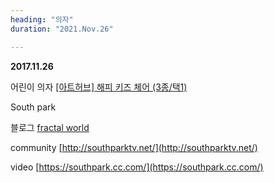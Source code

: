 ```yaml
---
heading: "의자"
duration: "2021.Nov.26"

---
```



**2017.11.26**

어린이 의자 [[아트허브] 해피 키즈 체어 (3종/택1)](http://mall.hanssem.com/goods/goodsDetailMall.do?gdsNo=346655&categoryPagelist=1)



South park

블로그 [fractal world](http://southpark.kro.kr)  

community [http://southparktv.net/](http://southparktv.net/)  

video [https://southpark.cc.com/](https://southpark.cc.com/)  
